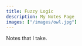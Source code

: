 ```yaml
---
title: Fuzzy Logic
description: My Notes Page
images: ["/images/owl.jpg"]
---
```


Notes that I take.
